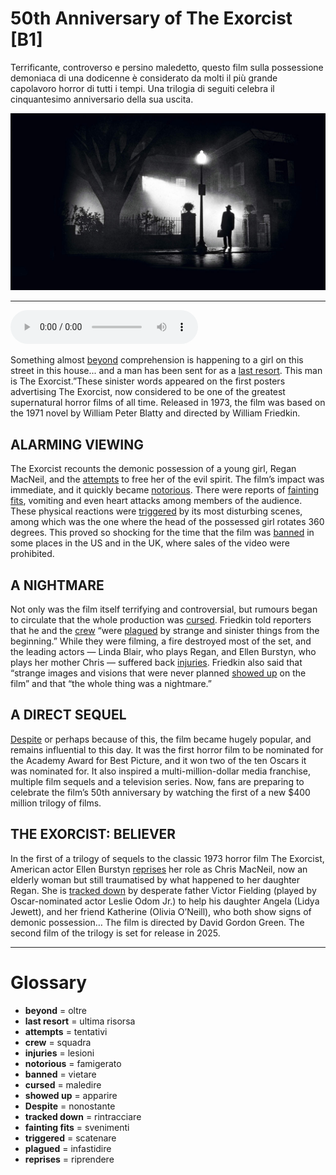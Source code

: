 # 50th Anniversary of The Exorcist   [B1]

Terrificante, controverso e persino maledetto, questo film sulla possessione demoniaca di una dodicenne è considerato da molti il più grande capolavoro horror di tutti i tempi. Una trilogia di seguiti celebra il cinquantesimo anniversario della sua uscita.

![](50th%20Anniversary%20of%20The%20Exorcist.jpg)

--------------

<div>
<audio controls autoplay>
    <source src="https:/raw.githubusercontent.com/dartie/speakup/main/2023-12/50th%20Anniversary%20of%20The%20Exorcist.mp3" type="audio/mpeg">
</audio>
</div>


Something almost [beyond](## "oltre") comprehension is happening to a girl on this street in this house... and a man has been sent for as a [last resort](## "ultima risorsa"). This man is The Exorcist.”These sinister words appeared on the first posters advertising The Exorcist, now considered to be one of the greatest supernatural horror films of all time. Released in 1973, the film was based on the 1971 novel by William Peter Blatty and directed by William Friedkin.

## ALARMING VIEWING
The Exorcist recounts the demonic possession of a young girl, Regan MacNeil, and the [attempts](## "tentativi") to free her of the evil spirit. The film’s impact was immediate, and it quickly became [notorious](## "famigerato"). There were reports of [fainting fits](## "svenimenti"), vomiting and even heart attacks among members of the audience. These physical reactions were [triggered](## "scatenare") by its most disturbing scenes, among which was the one where the head of the possessed girl rotates 360 degrees. This proved so shocking for the time that the film was [banned](## "vietare") in some places in the US and in the UK, where sales of the video were prohibited.

## A NIGHTMARE
Not only was the film itself terrifying and controversial, but rumours began to circulate that the whole production was [cursed](## "maledire"). Friedkin told reporters that he and the [crew](## "squadra") “were [plagued](## "infastidire") by strange and sinister things from the beginning.” While they were filming, a fire destroyed most of the set, and the leading actors — Linda Blair, who plays Regan, and Ellen Burstyn, who plays her mother Chris — suffered back [injuries](## "lesioni"). Friedkin also said that “strange images and visions that were never planned [showed up](## "apparire") on the film” and that “the whole thing was a nightmare.”

## A DIRECT SEQUEL
[Despite](## "nonostante") or perhaps because of this, the film became hugely popular, and remains influential to this day. It was the first horror film to be nominated for the Academy Award for Best Picture, and it won two of the ten Oscars it was nominated for. It also inspired a multi-million-dollar media franchise, multiple film sequels and a television series. Now, fans are preparing to celebrate the film’s 50th anniversary by watching the first of a new $400 million trilogy of films.

## THE EXORCIST: BELIEVER
In the first of a trilogy of sequels to the classic 1973 horror film The Exorcist, American actor Ellen Burstyn [reprises](## "riprendere") her role as Chris MacNeil, now an elderly woman but still traumatised by what happened to her daughter Regan. She is [tracked down](## "rintracciare") by desperate father Victor Fielding (played by Oscar-nominated actor Leslie Odom Jr.) to help his daughter Angela (Lidya Jewett), and her friend Katherine (Olivia O’Neill), who both show signs of demonic possession… The film is directed by David Gordon Green. The second film of the trilogy is set for release in 2025.
 

--------------

<div style = "display:block; clear:both; page-break-after:always;"></div>

# Glossary
* **beyond** = oltre
* **last resort** = ultima risorsa
* **attempts** = tentativi
* **crew** = squadra
* **injuries** = lesioni
* **notorious** = famigerato
* **banned** = vietare
* **cursed** = maledire
* **showed up** = apparire
* **Despite** = nonostante
* **tracked down** = rintracciare
* **fainting fits** = svenimenti
* **triggered** = scatenare
* **plagued** = infastidire
* **reprises** = riprendere
